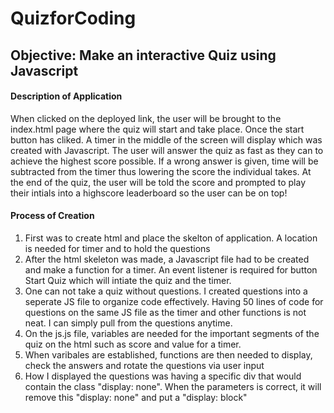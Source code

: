 # QuizforCoding

<h2>Objective: Make an interactive Quiz using Javascript</h2>


<h4>Description of Application</h4>
    <p> When clicked on the deployed link, the user will be brought to the index.html page where the quiz will start and take place.
    Once the start button has cliked. A timer in the middle of the screen will display which was created with Javascript. The user will answer
    the quiz as fast as they can to achieve the highest score possible. If a wrong answer is given, time will be subtracted from the timer thus
    lowering the score the individual takes. At the end of the quiz, the user will be told the score and prompted to play their intials into a 
    highscore leaderboard so the user can be on top!</p>


<h4> Process of Creation</h4>
    <ol>
        <li>First was to create html and place the skelton of application. A location is needed for timer and to hold the questions</li>
        <li>After the html skeleton was made, a Javascript file had to be created and make a function for a timer. An event listener is required for
        button Start Quiz which will intiate the quiz and the timer.</li>
        <li>One can not take a quiz without questions. I created questions into a seperate JS file to organize code effectively. Having
        50 lines of code for questions on the same JS file as the timer and other functions is not neat. I can simply pull from the questions anytime.</li>
        <li>On the js.js file, variables are needed for the important segments of the quiz on the html such as score and value for a timer.</li>
        <li>When varibales are established, functions are then needed to display, check the answers and rotate the questions via user input</li>
        <li>How I displayed the questions was having a specific div that would contain the class "display: none". When the parameters is correct, it will
        remove this "display: none" and put a "display: block"</li>
    </ol>

